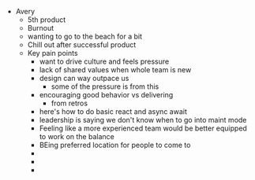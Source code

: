 - Avery
	- 5th product
	- Burnout
	- wanting to go to the beach for a bit
	- Chill out after successful product
	- Key pain points
		- want to drive culture and feels pressure
		- lack of shared values when whole team is new
		- design can way outpace us
			- some of the pressure is from this
		- encouraging good behavior vs delivering
			- from retros
		- here's how to do basic react and async await
		- leadership is saying we don't know when to go into maint mode
		- Feeling like a more experienced team would be better equipped to work on the balance
		- BEing preferred location for people to come to
		-
		-
		-